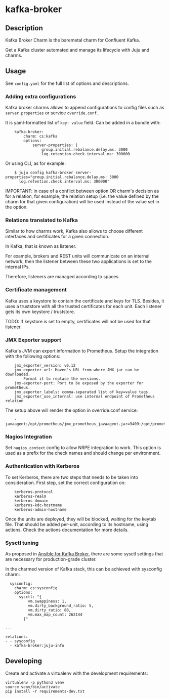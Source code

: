 # kafka-broker

## Description

Kafka Broker Charm is the baremetal charm for Confluent Kafka.

Get a Kafka cluster automated and manage its lifecycle with Juju and charms.

## Usage

See ```config.yaml``` for the full list of options and descriptions.

### Adding extra configurations

Kafka broker charms allows to append configurations to config files such as ```server.properties``` or service ```override.conf```.

It is yaml-formatted list of ```key: value``` field. Can be added in a bundle with:

```
    kafka-broker:
        charm: cs:kafka
        options:
            server-properties: |
                group.initial.rebalance.delay.ms: 3000
                log.retention.check.interval.ms: 300000
```

Or using CLI, as for example:

```
    $ juju config kafka-broker server-properties="group.initial.rebalance.delay.ms: 3000
      log.retention.check.interval.ms: 300000"
```

IMPORTANT: in case of a conflict between option OR charm's decision as for a relation, for example; the relation setup (i.e. the value defined by the charm for that given configuration) will be used instead of the value set in the option.

### Relations translated to Kafka

Similar to how charms work, Kafka also allows to choose different interfaces and certificates for a given connection.

In Kafka, that is known as listener.

For example, brokers and REST units will communicate on an internal network, then the listener between these two applications is set to the internal IPs.

Therefore, listeners are managed according to spaces.

### Certificate management

Kafka uses a keystore to contain the certificate and keys for TLS. Besides, it uses a truststore with all the trusted certificates for each unit. Each listener gets its own keystore / truststore.

TODO: If keystore is set to empty, certificates will not be used for that listener.

### JMX Exporter support

Kafka's JVM can export information to Prometheus. Setup the integration
with the following options:

```
    jmx_exporter_version: v0.12
    jmx_exporter_url: Maven's URL from where JMX jar can be downloaded.
        Format it to replace the versions.
    jmx-exporter-port: Port to be exposed by the exporter for prometheus.
    jmx_exporter_labels: comma-separated list of key=value tags.
    jmx_exporter_use_internal: use internal endpoint of Prometheus relation
```

The setup above will render the option in override.conf service:

```
    -javaagent:/opt/prometheus/jmx_prometheus_javaagent.jar=9409:/opt/prometheus/prometheus.yml
```

### Nagios Integration

Set ```nagios_context``` config to allow NRPE integration to work. This option is used as a prefix for the check names and should change per environment.

### Authentication with Kerberos

To set Kerberos, there are two steps that needs to be taken into consideration. First step, set the correct configuration on:

```
    kerberos-protocol
    kerberos-realm
    kerberos-domain
    kerberos-kdc-hostname
    kerberos-admin-hostname
```

Once the units are deployed, they will be blocked, waiting for the keytab file. That should be added per-unit, according to its hostname, using actions. Check the actions documentation for more details.

### Sysctl tuning

As proposed in [Ansible for Kafka Broker](https://github.com/confluentinc/cp-ansible/blob/8daf3140882ddbe84cecf0320c52592374a1a66e/roles/confluent.kafka_broker/defaults/main.yml#L51), there are some sysctl settings that are necessary for production-grade cluster.

In the charmed version of Kafka stack, this can be achieved with sysconfig charm:

```
  sysconfig:
    charm: cs:sysconfig
    options:
      sysctl: "{
          vm.swappiness: 1,
          vm.dirty_background_ratio: 5,
          vm.dirty_ratio: 80,
          vm.max_map_count: 262144
        }"

...

relations:
- - sysconfig
  - kafka-broker:juju-info
```

## Developing

Create and activate a virtualenv with the development requirements:

    virtualenv -p python3 venv
    source venv/bin/activate
    pip install -r requirements-dev.txt
